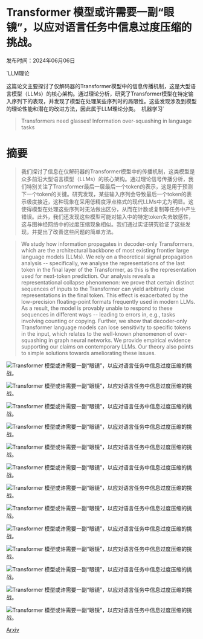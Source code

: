 # Transformer 模型或许需要一副“眼镜”，以应对语言任务中信息过度压缩的挑战。

发布时间：2024年06月06日

`LLM理论

这篇论文主要探讨了仅解码器的Transformer模型中的信息传播机制，这是大型语言模型（LLMs）的核心架构。通过理论分析，研究了Transformer模型在特定输入序列下的表现，并发现了模型在处理某些序列时的局限性。这些发现涉及到模型的理论性能和潜在的改进方法，因此属于LLM理论分类。` `机器学习`

> Transformers need glasses! Information over-squashing in language tasks

# 摘要

> 我们探讨了信息在仅解码器的Transformer模型中的传播机制，这类模型是众多前沿大型语言模型（LLMs）的核心架构。通过理论信号传播分析，我们特别关注了Transformer最后一层最后一个token的表示，这是用于预测下一个token的关键。研究发现，某些输入序列会导致最后一个token的表示极度接近，这种现象在采用低精度浮点格式的现代LLMs中尤为明显。这使得模型在处理这些序列时无法做出区分，从而在计数或复制等任务中产生错误。此外，我们还发现这些模型可能对输入中的特定token失去敏感性，这与图神经网络中的过度压缩现象相似。我们通过实证研究验证了这些发现，并提出了改善这些问题的简单方法。

> We study how information propagates in decoder-only Transformers, which are the architectural backbone of most existing frontier large language models (LLMs). We rely on a theoretical signal propagation analysis -- specifically, we analyse the representations of the last token in the final layer of the Transformer, as this is the representation used for next-token prediction. Our analysis reveals a representational collapse phenomenon: we prove that certain distinct sequences of inputs to the Transformer can yield arbitrarily close representations in the final token. This effect is exacerbated by the low-precision floating-point formats frequently used in modern LLMs. As a result, the model is provably unable to respond to these sequences in different ways -- leading to errors in, e.g., tasks involving counting or copying. Further, we show that decoder-only Transformer language models can lose sensitivity to specific tokens in the input, which relates to the well-known phenomenon of over-squashing in graph neural networks. We provide empirical evidence supporting our claims on contemporary LLMs. Our theory also points to simple solutions towards ameliorating these issues.

![Transformer 模型或许需要一副“眼镜”，以应对语言任务中信息过度压缩的挑战。](../../../paper_images/2406.04267/x1.png)

![Transformer 模型或许需要一副“眼镜”，以应对语言任务中信息过度压缩的挑战。](../../../paper_images/2406.04267/x2.png)

![Transformer 模型或许需要一副“眼镜”，以应对语言任务中信息过度压缩的挑战。](../../../paper_images/2406.04267/fig2.png)

![Transformer 模型或许需要一副“眼镜”，以应对语言任务中信息过度压缩的挑战。](../../../paper_images/2406.04267/counting-experiments-geminipro15-errors.png)

![Transformer 模型或许需要一副“眼镜”，以应对语言任务中信息过度压缩的挑战。](../../../paper_images/2406.04267/frequency-histogram-geminipro15.png)

![Transformer 模型或许需要一副“眼镜”，以应对语言任务中信息过度压缩的挑战。](../../../paper_images/2406.04267/counting-ones-seq-ones.png)

![Transformer 模型或许需要一副“眼镜”，以应对语言任务中信息过度压缩的挑战。](../../../paper_images/2406.04267/counting-ones-seq-digits.png)

![Transformer 模型或许需要一副“眼镜”，以应对语言任务中信息过度压缩的挑战。](../../../paper_images/2406.04267/copying-ones-seq.png)

![Transformer 模型或许需要一副“眼镜”，以应对语言任务中信息过度压缩的挑战。](../../../paper_images/2406.04267/copying-ones-seq-digits-commas.png)

![Transformer 模型或许需要一副“眼镜”，以应对语言任务中信息过度压缩的挑战。](../../../paper_images/2406.04267/counting-experiments-gemma7b-errors.png)

![Transformer 模型或许需要一副“眼镜”，以应对语言任务中信息过度压缩的挑战。](../../../paper_images/2406.04267/frequency-histogram-gemma7b.png)

![Transformer 模型或许需要一副“眼镜”，以应对语言任务中信息过度压缩的挑战。](../../../paper_images/2406.04267/sinusoidal-convergence.png)

![Transformer 模型或许需要一副“眼镜”，以应对语言任务中信息过度压缩的挑战。](../../../paper_images/2406.04267/decay-of-total-variation.png)

[Arxiv](https://arxiv.org/abs/2406.04267)